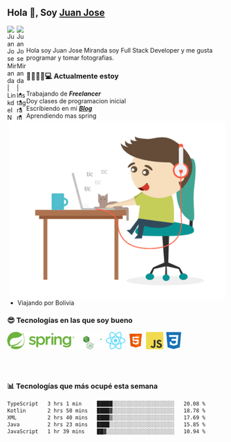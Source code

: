 ## Hola 👋, Soy [Juan Jose](http://juanjoses.me)

<a href="https://www.linkedin.com/in/juanjosemirandam/">
  <img align="left" alt="Juan Jose Miranda | LinkdeIN" width="22px" src="https://cdn.jsdelivr.net/npm/simple-icons@v3/icons/linkedin.svg" />
</a>

<a href="https://www.instagram.com/juan.jose.miranda/">
  <img align="left" alt="Juan Jose Miranda | Instagram" width="22px" src="https://cdn.jsdelivr.net/npm/simple-icons@v3/icons/instagram.svg" />
</a>

<br /> <br />

Hola soy Juan Jose Miranda soy Full Stack Developer y me gusta programar y tomar fotografias.

<img align="right" alt="GIF" src="./images/gif-juanjose.gif" width="500" max-height="320" />

### 👨‍💻🕵‍♀💻 Actualmente estoy

- Trabajando de ***Freelancer***
- Doy clases de programacion inicial
- Escribiendo en mi ***[Blog](http://juanjoses.me)***
- Aprendiendo mas spring
- Viajando por Bolivia 

### 😎 Tecnologías en las que soy bueno

<code><img alt="Spring" height="40px" src="./images/spring-icon.svg"/></code>
<code><img alt="NodeJS" height="40px" src="./images/nodejs-icon.svg" /></code>
<code><img alt="ReactJS" height="40px" src="./images/react-icon.svg" /></code>
<code><img alt="HTML5" height="40px" src="./images/html-icon.png" /></code>
<code><img alt="JavaScript" height="40px" src="./images/js-icon.png"  /></code>
<code><img alt="CSS3" height="40px" src="./images/css-icon.png" /></code>

<br/><br/>

### 📊 Tecnologías que más ocupé esta semana

<!--START_SECTION:waka-->
```text
TypeScript   3 hrs 1 min     █████░░░░░░░░░░░░░░░░░░░░   20.08 % 
Kotlin       2 hrs 50 mins   ████▓░░░░░░░░░░░░░░░░░░░░   18.78 % 
XML          2 hrs 40 mins   ████▒░░░░░░░░░░░░░░░░░░░░   17.69 % 
Java         2 hrs 23 mins   ████░░░░░░░░░░░░░░░░░░░░░   15.85 % 
JavaScript   1 hr 39 mins    ██▓░░░░░░░░░░░░░░░░░░░░░░   10.94 % 
```
<!--END_SECTION:waka-->

<!-- ### 📌🤓 Últimos artículos en mi blog -->